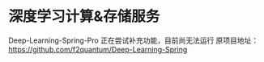 ﻿# 深度学习计算&存储服务
Deep-Learning-Spring-Pro
正在尝试补充功能，目前尚无法运行 原项目地址：https://github.com/f2quantum/Deep-Learning-Spring
